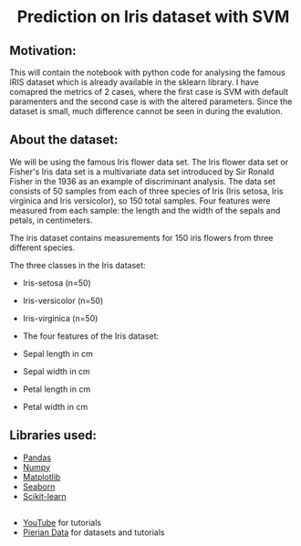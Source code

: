 <h1 align="center">Prediction on Iris dataset with SVM </h1>

## Motivation:
This will contain the notebook with python code for analysing the famous IRIS dataset which is already available in the sklearn library. I have comapred the metrics of 2 cases, where the first case is SVM with default paramenters and the second case is with the altered parameters. Since the dataset is small, much difference cannot be seen in during the evalution. 

## About the dataset:
We will be using the famous Iris flower data set. The Iris flower data set or Fisher's Iris data set is a multivariate data set introduced by Sir Ronald Fisher in the 1936 as an example of discriminant analysis. The data set consists of 50 samples from each of three species of Iris (Iris setosa, Iris virginica and Iris versicolor), so 150 total samples. Four features were measured from each sample: the length and the width of the sepals and petals, in centimeters.

The iris dataset contains measurements for 150 iris flowers from three different species.

The three classes in the Iris dataset:

- Iris-setosa (n=50)
- Iris-versicolor (n=50)
- Iris-virginica (n=50)
- The four features of the Iris dataset:

- Sepal length in cm
- Sepal width in cm
- Petal length in cm
- Petal width in cm

## Libraries used:
- <a href="https://pandas.pydata.org/">Pandas</a>
- <a href="https://numpy.org/">Numpy</a>
- <a href="https://matplotlib.org/">Matplotlib</a>
- <a href="https://seaborn.pydata.org/">Seaborn</a>
- <a href="https://scikit-learn.org/stable/">Scikit-learn</a>

## 
- <a href="https://www.youtube.com/">YouTube</a> for tutorials
- <a href="https://www.pieriandata.com/">Pierian Data</a> for datasets and tutorials
